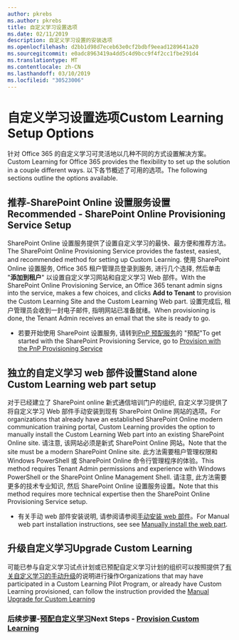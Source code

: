 ```yaml
---
author: pkrebs
ms.author: pkrebs
title: 自定义学习设置选项
ms.date: 02/11/2019
description: 自定义学习设置的安装选项
ms.openlocfilehash: d2bb1d98d7eceb63e0cf2bdbf9eead1289641a20
ms.sourcegitcommit: e0adc8963419a4dd5c4d9bcc9f4f2cc1fbe291d4
ms.translationtype: MT
ms.contentlocale: zh-CN
ms.lasthandoff: 03/10/2019
ms.locfileid: "30523006"
---
```

# <a name="custom-learning-setup-options"></a><span data-ttu-id="a96c5-103">自定义学习设置选项</span><span class="sxs-lookup"><span data-stu-id="a96c5-103">Custom Learning Setup Options</span></span>
<span data-ttu-id="a96c5-104">针对 Office 365 的自定义学习可灵活地以几种不同的方式设置解决方案。</span><span class="sxs-lookup"><span data-stu-id="a96c5-104">Custom Learning for Office 365 provides the flexibility to set up the solution in a couple different ways.</span></span> <span data-ttu-id="a96c5-105">以下各节概述了可用的选项。</span><span class="sxs-lookup"><span data-stu-id="a96c5-105">The following sections outline the options available.</span></span>

## <a name="recommended---sharepoint-online-provisioning-service-setup"></a><span data-ttu-id="a96c5-106">推荐-SharePoint Online 设置服务设置</span><span class="sxs-lookup"><span data-stu-id="a96c5-106">Recommended - SharePoint Online Provisioning Service Setup</span></span> 
<span data-ttu-id="a96c5-107">SharePoint Online 设置服务提供了设置自定义学习的最快、最方便和推荐方法。</span><span class="sxs-lookup"><span data-stu-id="a96c5-107">The SharePoint Online Provisioning Service provides the fastest, easiest, and recommended method for setting up Custom Learning.</span></span> <span data-ttu-id="a96c5-108">使用 SharePoint Online 设置服务, Office 365 租户管理员登录到服务, 进行几个选择, 然后单击 "**添加到租户**" 以设置自定义学习网站和自定义学习 Web 部件。</span><span class="sxs-lookup"><span data-stu-id="a96c5-108">With the SharePoint Online Provisioning Service, an Office 365 tenant admin signs into the service, makes a few choices, and clicks **Add to Tenant** to provision the Custom Learning Site and the Custom Learning Web part.</span></span> <span data-ttu-id="a96c5-109">设置完成后, 租户管理员会收到一封电子邮件, 指明网站已准备就绪。</span><span class="sxs-lookup"><span data-stu-id="a96c5-109">When provisioning is done, the Tenant Admin receives an email that the site is ready to go.</span></span> 

- <span data-ttu-id="a96c5-110">若要开始使用 SharePoint 设置服务, 请转到[PnP 预配服务](custom_provision.md)的 "预配"</span><span class="sxs-lookup"><span data-stu-id="a96c5-110">To get started with the SharePoint Provisioning Service, go to [Provision with the PnP Provisioning Service](custom_provision.md)</span></span>   

## <a name="stand-alone-custom-learning-web-part-setup"></a><span data-ttu-id="a96c5-111">独立的自定义学习 web 部件设置</span><span class="sxs-lookup"><span data-stu-id="a96c5-111">Stand alone Custom Learning web part setup</span></span>
<span data-ttu-id="a96c5-112">对于已经建立了 SharePoint online 新式通信培训门户的组织, 自定义学习提供了将自定义学习 Web 部件手动安装到现有 SharePoint Online 网站的选项。</span><span class="sxs-lookup"><span data-stu-id="a96c5-112">For organizations that already have an established SharePoint Online modern communication training portal, Custom Learning provides the option to manually install the Custom Learning Web part into an existing SharePoint Online site.</span></span> <span data-ttu-id="a96c5-113">请注意, 该网站必须是新式 SharePoint Online 网站。</span><span class="sxs-lookup"><span data-stu-id="a96c5-113">Note that the site must be a modern SharePoint Online site.</span></span> <span data-ttu-id="a96c5-114">此方法需要租户管理权限和 Windows PowerShell 或 SharePoint Online 命令行管理程序的体验。</span><span class="sxs-lookup"><span data-stu-id="a96c5-114">This method requires Tenant Admin permissions and experience with Windows PowerShell or the SharePoint Online Management Shell.</span></span> <span data-ttu-id="a96c5-115">请注意, 此方法需要更多的技术专业知识, 然后 SharePoint Online 设置服务设置。</span><span class="sxs-lookup"><span data-stu-id="a96c5-115">Note that this method requires more technical expertise then the SharePoint Online Provisioning Service setup.</span></span>

- <span data-ttu-id="a96c5-116">有关手动 web 部件安装说明, 请参阅请参阅[手动安装 web 部件](custom_manualsetup.md)。</span><span class="sxs-lookup"><span data-stu-id="a96c5-116">For Manual web part installation instructions, see see [Manually install the web part](custom_manualsetup.md).</span></span> 

## <a name="upgrade-custom-learning"></a><span data-ttu-id="a96c5-117">升级自定义学习</span><span class="sxs-lookup"><span data-stu-id="a96c5-117">Upgrade Custom Learning</span></span>
<span data-ttu-id="a96c5-118">可能已参与自定义学习试点计划或已预配自定义学习计划的组织可以按照提供了[有关自定义学习的手动升级](custom_upgrade.md)的说明进行操作</span><span class="sxs-lookup"><span data-stu-id="a96c5-118">Organizations that may have participated in a Custom Learning Pilot Program, or already have Custom Learning provisioned, can follow the instruction provided the [Manual Upgrade for Custom Learning](custom_upgrade.md)</span></span>    

### <a name="next-steps---provision-custom-learningcustomprovisionmd"></a><span data-ttu-id="a96c5-119">后续步骤-[预配自定义学习](custom_provision.md)</span><span class="sxs-lookup"><span data-stu-id="a96c5-119">Next Steps - [Provision Custom Learning](custom_provision.md)</span></span>
